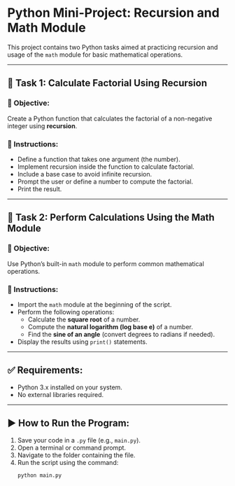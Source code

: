 # Python Mini-Project: Recursion and Math Module

This project contains two Python tasks aimed at practicing recursion and usage of the `math` module for basic mathematical operations.

---

## 📌 Task 1: Calculate Factorial Using Recursion

### 🔸 Objective:
Create a Python function that calculates the factorial of a non-negative integer using **recursion**.

### 🔹 Instructions:
- Define a function that takes one argument (the number).
- Implement recursion inside the function to calculate factorial.
- Include a base case to avoid infinite recursion.
- Prompt the user or define a number to compute the factorial.
- Print the result.

---

## 📌 Task 2: Perform Calculations Using the Math Module

### 🔸 Objective:
Use Python’s built-in `math` module to perform common mathematical operations.

### 🔹 Instructions:
- Import the `math` module at the beginning of the script.
- Perform the following operations:
  - Calculate the **square root** of a number.
  - Compute the **natural logarithm (log base e)** of a number.
  - Find the **sine of an angle** (convert degrees to radians if needed).
- Display the results using `print()` statements.

---

## ✅ Requirements:
- Python 3.x installed on your system.
- No external libraries required.

---

## ▶️ How to Run the Program:
1. Save your code in a `.py` file (e.g., `main.py`).
2. Open a terminal or command prompt.
3. Navigate to the folder containing the file.
4. Run the script using the command:
   ```bash
   python main.py
